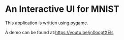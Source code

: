 # An Interactive UI for MNIST


This application is written using pygame.

A demo can be found at:https://youtu.be/jn0ooptXEls


